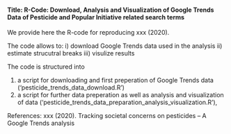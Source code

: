 #### Title: R-Code: Download, Analysis and Visualization of Google Trends Data of Pesticide and Popular Initiative related search terms

We provide here the R-code for reproducing xxx (2020). 


The code allows to: 
i) download Google Trends data used in the analysis
ii) estimate strucutral breaks
iii) visulize results

 
The code is structured into 
1) a script for downloading and first preperation of Google Trends data (‘pesticide_trends_data_download.R’)
2) a script for further data preperation as well as analysis and visualization of data (‘pesticide_trends_data_preparation_analysis_visualization.R’), 

References: 
xxx (2020). Tracking societal concerns on pesticides – A Google Trends analysis
